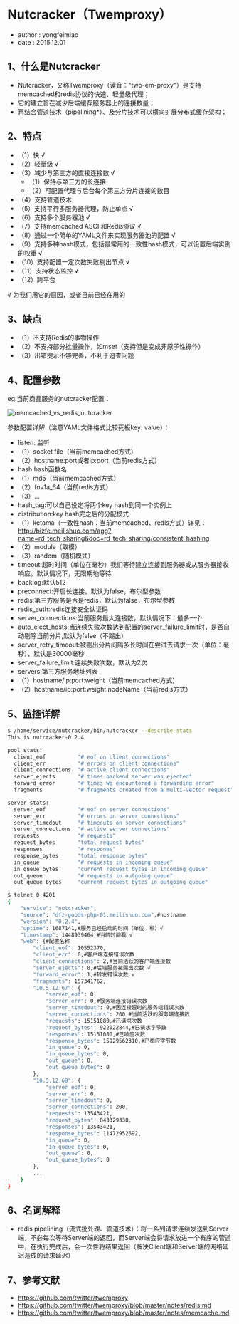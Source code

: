 # Nutcracker（Twemproxy）

* author : yongfeimiao
* date : 2015.12.01

## 1、什么是Nutcracker
* Nutcracker，又称Twemproxy（读音："two-em-proxy"）是支持memcached和redis协议的快速、轻量级代理；
* 它的建立旨在减少后端缓存服务器上的连接数量；
* 再结合管道技术（pipelining*）、及分片技术可以横向扩展分布式缓存架构；

## 2、特点
* （1）快 √
* （2）轻量级 √
* （3）减少与第三方的直接连接数  √
  * （1）保持与第三方的长连接
  * （2）可配置代理与后台每个第三方分片连接的数目
* （4）支持管道技术
* （5）支持平行多服务器代理，防止单点  √
* （6）支持多个服务器池  √
* （7）支持memcached ASCII和Redis协议  √
* （8）通过一个简单的YAML文件来实现服务器池的配置  √
* （9）支持多种hash模式，包括最常用的一致性hash模式，可以设置后端实例的权重  √
* （10）支持配置一定次数失败剔出节点  √
* （11）支持状态监控  √
* （12）跨平台

√ 为我们用它的原因，或者目前已经在用的

## 3、缺点
* （1）不支持Redis的事物操作
* （2）不支持部分批量操作，如mset（支持但是变成非原子性操作）
* （3）出错提示不够完善，不利于追查问题


## 4、配置参数
eg.当前商品服务的nutcracker配置：

![memcached_vs_redis_nutcracker](http://bizfe.meilishuo.com/md-imgs/fffcb6bf0a00936bc044e7a8044924db.png)

参数配置详解（注意YAML文件格式比较死板key: value）：
* listen: 监听
 * （1）socket file（当前memcached方式）
 * （2）hostname:port或者ip:port（当前redis方式）
* hash:hash函数名
 * （1）md5（当前memcached方式）
 * （2）fnv1a_64（当前redis方式）
 * （3）...
* hash_tag:可以自己设定将两个key hash到同一个实例上
* distribution:key hash完之后的分配模式
 * （1）ketama（一致性hash：当前memcached、redis方式）详见：http://bizfe.meilishuo.com/agg?name=rd_tech_sharing&doc=rd_tech_sharing/consistent_hashing
 * （2）modula（取模）
 * （3）random（随机模式）
* timeout:超时时间（单位在毫秒）我们等待建立连接到服务器或从服务器接收响应。默认情况下，无限期地等待
* backlog:默认512
* preconnect:开启长连接，默认为false，布尔型参数
* redis:第三方服务是否是redis，默认为false，布尔型参数
* redis_auth:redis连接安全认证码
* server_connections:当前服务最大连接数，默认情况下：最多一个
* auto_eject_hosts:当连续失败次数达到配置的server_failure_limit时，是否自动剔除当前分片,默认为false（不踢出）
* server_retry_timeout:被剔出分片间隔多长时间在尝试去请求一次（单位：毫秒），默认是30000毫秒
* server_failure_limit:连续失败次数，默认为2次
* servers:第三方服务地址列表
 * （1）hostname/ip:port:weight（当前memcached方式）
 * （2）hostname/ip:port:weight nodeName（当前redis方式）

## 5、监控详解
```bash
$ /home/service/nutcracker/bin/nutcracker --describe-stats
This is nutcracker-0.2.4

pool stats:
  client_eof          "# eof on client connections"
  client_err          "# errors on client connections"
  client_connections  "# active client connections"
  server_ejects       "# times backend server was ejected"
  forward_error       "# times we encountered a forwarding error"
  fragments           "# fragments created from a multi-vector request"

server stats:
  server_eof          "# eof on server connections"
  server_err          "# errors on server connections"
  server_timedout     "# timeouts on server connections"
  server_connections  "# active server connections"
  requests            "# requests"
  request_bytes       "total request bytes"
  responses           "# respones"
  response_bytes      "total response bytes"
  in_queue            "# requests in incoming queue"
  in_queue_bytes      "current request bytes in incoming queue"
  out_queue           "# requests in outgoing queue"
  out_queue_bytes     "current request bytes in outgoing queue"

$ telnet 0 4201
{
    "service": "nutcracker",
    "source": "dfz-goods-php-01.meilishuo.com",#hostname
    "version": "0.2.4",
    "uptime": 1687141,#服务已经启动的时间（单位：秒）√
    "timestamp": 1448939464,#当前时间戳 √
    "web": {#配置名称
        "client_eof": 10552370,
        "client_err": 0,#客户端连接错误次数
        "client_connections": 2,#当前活跃的客户端连接数
        "server_ejects": 0,#后端服务被踢出次数 √
        "forward_error": 1,#转发错误次数 √
        "fragments": 157341762,
        "10.5.12.67": {
            "server_eof": 0,
            "server_err": 0,#服务端连接错误次数
            "server_timedout": 0,#因连接超时的服务端错误次数
            "server_connections": 200,#当前活跃的服务端连接数
            "requests": 15151080,#已请求次数
            "request_bytes": 922022844,#已请求字节数
            "responses": 15151080,#已响应次数
            "response_bytes": 15929562310,#已相应字节数
            "in_queue": 0,
            "in_queue_bytes": 0,
            "out_queue": 0,
            "out_queue_bytes": 0
        },
        "10.5.12.68": {
            "server_eof": 0,
            "server_err": 0,
            "server_timedout": 0,
            "server_connections": 200,
            "requests": 13543421,
            "request_bytes": 843329330,
            "responses": 13543421,
            "response_bytes": 11472952692,
            "in_queue": 0,
            "in_queue_bytes": 0,
            "out_queue": 0,
            "out_queue_bytes": 0
        },
        ...
    }
}
```

## 6、名词解释
* redis pipelining（流式批处理、管道技术）：将一系列请求连续发送到Server端，不必每次等待Server端的返回，而Server端会将请求放进一个有序的管道中，在执行完成后，会一次性将结果返回（解决Client端和Server端的网络延迟造成的请求延迟）

## 7、参考文献
* https://github.com/twitter/twemproxy
* https://github.com/twitter/twemproxy/blob/master/notes/redis.md
* https://github.com/twitter/twemproxy/blob/master/notes/memcache.md

